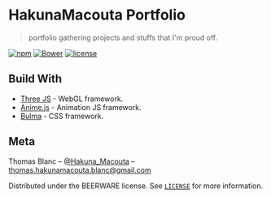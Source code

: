 # HakunaMacouta Portfolio
> portfolio gathering projects and stuffs that I'm proud off.

[![npm](https://img.shields.io/npm/v/npm.svg)](https://www.npmjs.com/)
[![Bower](https://img.shields.io/bower/v/bootstrap.svg)](https://bower.io/)
[![license](https://img.shields.io/badge/license-BEERWARE-yellow.svg)](./LICENSE)

## Build With
* [Three JS](https://threejs.org) - WebGL framework.
* [Anime.js](http://animejs.com/) - Animation JS framework.
* [Bulma](https://bulma.io/) - CSS framework.

## Meta

 Thomas Blanc – [@Hakuna_Macouta](https://twitter.com/Hakuna_Macouta) – thomas.hakunamacouta.blanc@gmail.com

Distributed under the BEERWARE license. See [``LICENSE``](https://github.com/HakunaMacouta/Portfolio/blob/master/LICENSE) for more information.



